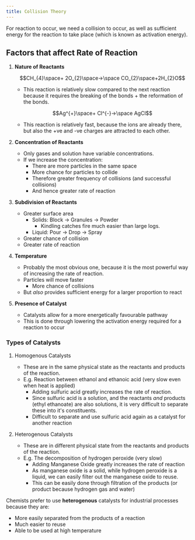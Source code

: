 ```yaml
---
title: Collision Theory
---
```


For reaction to occur, we need a collision to occur, as well as sufficient energy for the reaction to take place (which is known as activation energy).

## Factors that affect Rate of Reaction

1. **Nature of Reactants**

	$$CH_{4}\space+ 2O_{2}\space->\space CO_{2}\space+2H_{2}O$$

	- This reaction is relatively slow compared to the next reaction because it requires the breaking of the bonds + the reformation of the bonds.

	$$Ag^{+}\space+ Cl^{-}->\space AgCl$$

	- This reaction is relatively fast, because the ions are already there, but also the +ve and -ve charges are attracted to each other.

2. **Concentration of Reactants**
	- Only gases and solution have variable concentrations.
	- If we increase the concentration:
		- There are more particles in the same space
		- More chance for particles to collide
		- Therefore greater frequency of collisions (and successful collisions)
		- And hence greater rate of reaction

3. **Subdivision of Reactants**
	- Greater surface area
		- Solids: Block -> Granules -> Powder
			- Kindling catches fire much easier than large logs.
		- Liquid: Pour -> Drop -> Spray
	- Greater chance of collision
	- Greater rate of reaction

4. **Temperature**
	- Probably the most obvious one, because it is the most powerful way of increasing the rate of reaction.
	- Particles will move faster
		- More chance of collisions
	- But *also* provides sufficient energy for a larger proportion to react

5. **Presence of Catalyst**
	- Catalysts allow for a more energetically favourable pathway
	- This is done through lowering the activation energy required for a reaction to occur

### Types of Catalysts

1. Homogenous Catalysts
	- These are in the same physical state as the reactants and products of the reaction.
	- E.g. Reaction between ethanol and ethanoic acid (very slow even when heat is applied)
		- Adding sulfuric acid greatly increases the rate of reaction.
		- Since sulfuric acid is a solution, and the reactants *and* products (ethyl ethanoate) are also solutions, it is very difficult to separate these into it's constituents.
		- Difficult to separate and use sulfuric acid again as a catalyst for another reaction
	
2. Heterogenous Catalysts
	- These are in different physical state from the reactants and products of the reaction.
	- E.g. The decomposition of hydrogen peroxide (very slow)
		- Adding Manganese Oxide greatly increases the rate of reaction
		- As manganese oxide is a solid, while hydrogen peroxide is a liquid, we can easily filter out the manganese oxide to reuse.
		- This can be easily done through filtration of the products (or product because hydrogen gas and water)

Chemists prefer to use **heterogenous** catalysts for industrial processes because they are:
- More easily separated from the products of a reaction
- Much easier to reuse
- Able to be used at high temperature

